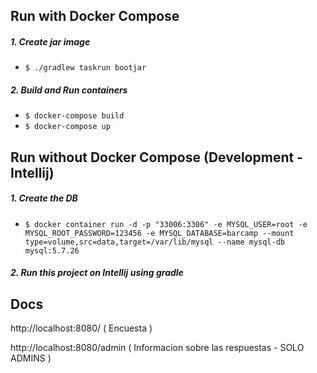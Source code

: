 ## Run with Docker Compose

##### 1. Create jar image

- ` $ ./gradlew taskrun bootjar `

##### 2. Build and Run containers

- ` $ docker-compose build `
- ` $ docker-compose up `

## Run without Docker Compose (Development - Intellij)

##### 1. Create the DB

- `$ docker container run -d -p "33006:3306" -e MYSQL_USER=root -e MYSQL_ROOT_PASSWORD=123456 -e MYSQL_DATABASE=barcamp --mount type=volume,src=data,target=/var/lib/mysql --name mysql-db mysql:5.7.26`

##### 2. Run this project on Intellij using gradle


## Docs
http://localhost:8080/  ( Encuesta )

http://localhost:8080/admin  ( Informacion sobre las respuestas - SOLO ADMINS )